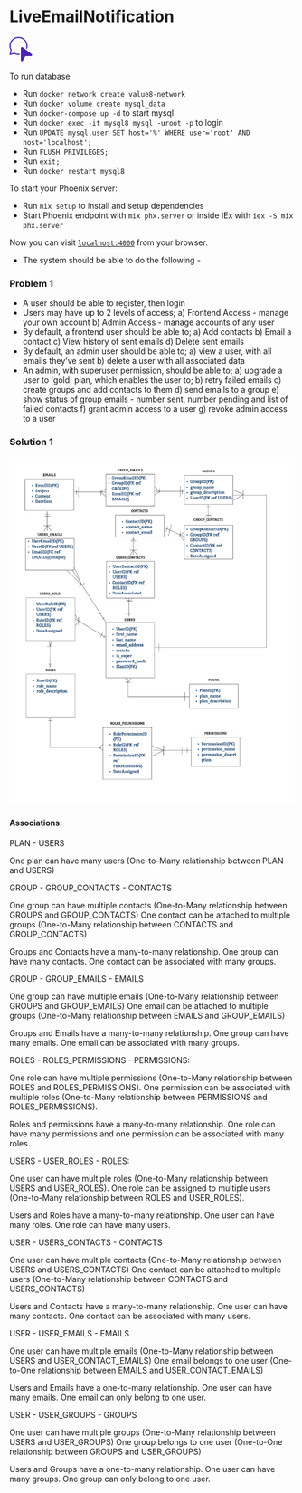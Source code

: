 # LiveEmailNotification

![logo.svg](priv%2Fstatic%2Fimages%2Flogo.svg)

To run database

  * Run `docker network create value8-network`
  * Run `docker volume create mysql_data`
  * Run `docker-compose up -d` to start mysql
  * Run `docker exec -it mysql8 mysql -uroot -p` to login
  * Run `UPDATE mysql.user SET host='%' WHERE user='root' AND host='localhost';`
  * Run `FLUSH PRIVILEGES;`
  * Run `exit;`
  * Run `docker restart mysql8`

To start your Phoenix server:

  * Run `mix setup` to install and setup dependencies
  * Start Phoenix endpoint with `mix phx.server` or inside IEx with `iex -S mix phx.server`

Now you can visit [`localhost:4000`](http://localhost:4000) from your browser.

* The system should be able to do the following -

### Problem 1 
 
 * A user should be able to register, then login
 * Users may have up to 2 levels of access;
   a) Frontend Access - manage your own account
   b) Admin Access - manage accounts of any user
 * By default, a frontend user should be able to;
   a) Add contacts
   b) Email a contact
   c) View history of sent emails
   d) Delete sent emails
 * By default, an admin user should be able to;
   a) view a user, with all emails they’ve sent
   b) delete a user with all associated data
 * An admin, with superuser permission, should be able to;
   a) upgrade a user to 'gold' plan, which enables the user to;
   b) retry failed emails
   c) create groups and add contacts to them
   d) send emails to a group
   e) show status of group emails - number sent, number pending and list of failed contacts
   f) grant admin access to a user
   g) revoke admin access to a user

### Solution 1

![BULK_EMAIL_NOTIFICATIONS_ERD.jpg](priv%2Fstatic%2Fimages%2FBULK_EMAIL_NOTIFICATIONS_ERD.jpg)

#### Associations:

PLAN - USERS

One plan can have many users (One-to-Many relationship between PLAN and USERS)


GROUP - GROUP_CONTACTS - CONTACTS

One group can have multiple contacts (One-to-Many relationship between GROUPS and GROUP_CONTACTS)
One contact can be attached to multiple groups (One-to-Many relationship between CONTACTS and GROUP_CONTACTS)

Groups and Contacts have a many-to-many relationship. One group can have many contacts. One contact can be associated with many groups.


GROUP - GROUP_EMAILS - EMAILS

One group can have multiple emails (One-to-Many relationship between GROUPS and GROUP_EMAILS)
One email can be attached to multiple groups (One-to-Many relationship between EMAILS and GROUP_EMAILS)

Groups and Emails have a many-to-many relationship. One group can have many emails. One email can be associated with many groups.


ROLES - ROLES_PERMISSIONS - PERMISSIONS:

One role can have multiple permissions (One-to-Many relationship between ROLES and ROLES_PERMISSIONS).
One permission can be associated with multiple roles (One-to-Many relationship between PERMISSIONS and ROLES_PERMISSIONS).

Roles and permissions have a many-to-many relationship. One role can have many permissions and one permission can be associated with many roles.

USERS - USER_ROLES - ROLES:

One user can have multiple roles (One-to-Many relationship between USERS and USER_ROLES).
One role can be assigned to multiple users (One-to-Many relationship between ROLES and USER_ROLES).

Users and Roles have a many-to-many relationship. One user can have many roles. One role can have many users.

USER - USERS_CONTACTS - CONTACTS

One user can have multiple contacts (One-to-Many relationship between USERS and USERS_CONTACTS)
One contact can be attached to multiple users (One-to-Many relationship between CONTACTS and USERS_CONTACTS)

Users and Contacts have a many-to-many relationship. One user can have many contacts. One contact can be associated with many users.

USER - USER_EMAILS - EMAILS

One user can have multiple emails (One-to-Many relationship between USERS and USER_CONTACT_EMAILS)
One email belongs to one user (One-to-One relationship between EMAILS and USER_CONTACT_EMAILS)

Users and Emails have a one-to-many relationship. One user can have many emails. One email can only belong to one user.


USER - USER_GROUPS - GROUPS

One user can have multiple groups (One-to-Many relationship between USERS and USER_GROUPS)
One group belongs to one user (One-to-One relationship between GROUPS and USER_GROUPS)

Users and Groups have a one-to-many relationship. One user can have many groups.  One group can only belong to one user.